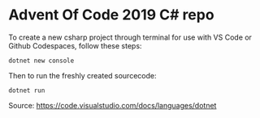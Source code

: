 # Advent Of Code 2019 C# repo

To create a new csharp project through terminal for use with VS Code or Github Codespaces, follow these steps:

```
dotnet new console
```

Then to run the freshly created sourcecode:

```
dotnet run
```
Source: https://code.visualstudio.com/docs/languages/dotnet